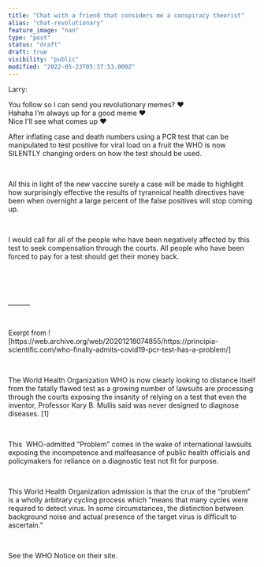 ```yaml
---
title: "Chat with a friend that considers me a conspiracy theorist"
alias: "chat-revolutionary"
feature_image: "nan"
type: "post"
status: "draft"
draft: true
visibility: "public"
modified: "2022-05-23T05:37:53.000Z"
---
```


<p>Larry:</p><!--kg-card-begin: html-->


<div class="container-fluid h-100">
	<div class="row justify-content-center h-100">
		<div class="col-md-12 col-xl-12 chat card">
		   <div class="card-body msg_card_body">
				
							               
<div class="d-flex justify-content-end mb-4"><div class="msg_cotainer_send">
You follow so I can send you revolutionary memes?
<span class="msg_time_send">❤️</span>
</div><div class="img_cont_msg">
<a src="__GHOST_URL__/content/images/size/w150/2020/07/DC4B735E-8C9A-4696-9DFA-14D863ADA4D9.jpeg" class="rounded-circle user_img_msg"></div></div>

<div class="d-flex justify-content-start mb-4"><div class="img_cont_msg">
<a src="__GHOST_URL__/content/images/" class="rounded-circle user_img_msg"></div><div class="msg_cotainer">
Hahaha I’m always up for a good meme
    <span class="msg_time_send">❤️</span>
</div></div>
               <div class="d-flex justify-content-end mb-4"><div class="msg_cotainer_send">
Nice I'll see what comes up
<span class="msg_time_send">❤️</span>
</div><div class="img_cont_msg">
<a src="__GHOST_URL__/content/images/size/w150/2020/07/DC4B735E-8C9A-4696-9DFA-14D863ADA4D9.jpeg" class="rounded-circle user_img_msg"></div></div></div></div></div></div></div>


<p></p><p>After inflating case and death numbers using a PCR test that can be manipulated to test positive for viral load on a fruit the WHO is now SILENTLY changing orders on how the test should be used.</p><p><br></p><p>All this in light of the new vaccine surely a case will be made to highlight how surprisingly effective the results of tyrannical health directives have been when overnight a large percent of the false positives will stop coming up.</p><p><br></p><p>I would call for all of the people who have been negatively affected by this test to seek compensation through the courts. All people who have been forced to pay for a test should get their money back.</p><p><br></p><p><br></p><p><em>_______</em></p><p><br></p><p>Exerpt from ![https://web.archive.org/web/20201218074855/https://principia-scientific.com/who-finally-admits-covid19-pcr-test-has-a-problem/]</p><p><br></p><p>The World Health Organization WHO is now clearly looking to distance itself from the fatally flawed test as a growing number of lawsuits are processing through the courts exposing the insanity of relying on a test that even the inventor, Professor Kary B. Mullis said was never designed to diagnose diseases. [1]</p><p><br></p><p>This  WHO-admitted “Problem” comes in the wake of international lawsuits exposing the incompetence and malfeasance of public health officials and policymakers for reliance on a diagnostic test not fit for purpose.</p><p><br></p><p>This World Health Organization admission is that the crux of the “problem” is a wholly arbitrary cycling process which “means that many cycles were required to detect virus. In some circumstances, the distinction between background noise and actual presence of the target virus is difficult to ascertain.”</p><p><br></p><p>See the WHO Notice on their site.</p>
